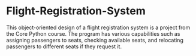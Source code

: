# Flight-Registration-System

This object-oriented design of a flight registration system is a project from the Core Python course. 
The program has various capabilities such as assigning passengers to seats, checking available seats, and relocating passengers to different seats 
if they request it. 
